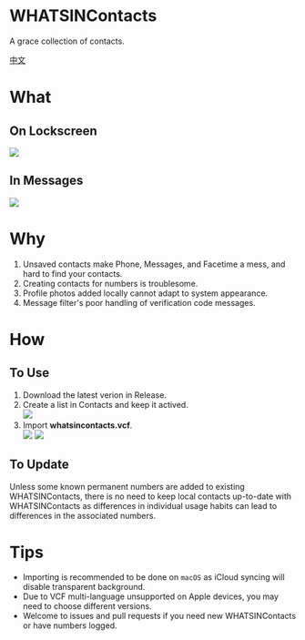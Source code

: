 # WHATSINContacts

A grace collection of contacts.

[中文](https://github.com/shindgewongxj/WHATSINContacts/blob/main/README_zh.md)

# What

## On Lockscreen

![](https://github.com/shindgewongxj/WHATSINContacts/raw/main/preview/notification.gif)

## In Messages

![](https://github.com/shindgewongxj/WHATSINContacts/raw/main/preview/messages.gif)

# Why

1. Unsaved contacts make Phone, Messages, and Facetime a mess, and hard to find your contacts.  
2. Creating contacts for numbers is troublesome.  
3. Profile photos added locally cannot adapt to system appearance. 
4. Message filter's poor handling of verification code messages.

# How

## To Use

1. Download the latest verion in Release.  
2. Create a list in Contacts and keep it actived.  
![](https://github.com/shindgewongxj/WHATSINContacts/raw/main/preview/contacts.gif)
3. Import **whatsincontacts.vcf**.  
![](https://github.com/shindgewongxj/WHATSINContacts/raw/main/preview/import.gif)
![](https://github.com/shindgewongxj/WHATSINContacts/raw/main/preview/update.gif)

## To Update

Unless some known permanent numbers are added to existing WHATSINContacts, there is no need to keep local contacts up-to-date with WHATSINContacts as differences in individual usage habits can lead to differences in the associated numbers.  

# Tips

- Importing is recommended to be done on `macOS` as iCloud syncing will disable transparent background.  
- Due to VCF multi-language unsupported on Apple devices, you may need to choose different versions.  
- Welcome to issues and pull requests if you need new WHATSINContacts or have numbers logged.  
